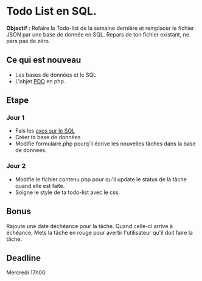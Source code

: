 # Todo List en SQL.
**Objectif :** Refaire la Todo-list de la semaine dernière et remplacer le fichier JSON par une base de donnée en SQL. 
Repars de ton fichier existant, ne pars pas de zéro.

## Ce qui est nouveau 
- Les bases de données et le SQL
- L'objet [PDO](https://openclassrooms.com/courses/concevez-votre-site-web-avec-php-et-mysql/lire-des-donnees-2) en php.

## Etape 

### Jour 1 
- Fais les [exos sur le SQL](https://github.com/becodeorg/Turing-promo-4/tree/master/parcours/3-MySQL)
- Créer ta base de données
- Modifie formulaire.php pourq'il écrive les nouvelles tâches dans la base de données.

### Jour 2
- Modifie le fichier contenu php pour qu'il update le status de la tâche quand elle est faite.
- Soigne le style de ta todo-list avec le css.

## Bonus
Rajoute une date déchéance pour la tâche. Quand celle-ci arrive à échéance, Mets la tâche en rouge pour avertir l'utilisateur qu'il doit faire la tâche. 

## Deadline 
Mercredi 17h00. 
